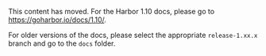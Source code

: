 This content has moved. For the Harbor 1.10 docs, please go to https://goharbor.io/docs/1.10/.  

For older versions of the docs, please select the appropriate `release-1.xx.x` branch and go to the `docs` folder.